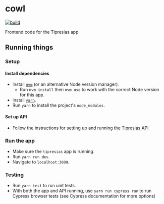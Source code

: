 # cowl

[![build](https://github.com/tipresias/cowl/actions/workflows/build.yml/badge.svg)](https://github.com/tipresias/cowl/actions/workflows/build.yml)

Frontend code for the Tipresias app

## Running things

### Setup

#### Install dependencies

- Install [`nvm`](https://github.com/nvm-sh/nvm) (or an alternative Node version manager).
  - Run `nvm install` then `nvm use` to work with the correct Node version for this app.
- Install [`yarn`](https://classic.yarnpkg.com/en/docs/install).
- Run `yarn` to install the project's `node_modules`.

#### Set up API

- Follow the instructions for setting up and running the [Tipresias API](https://github.com/tipresias/tipresias)

### Run the app

- Make sure the `tipresias` app is running.
- Run `yarn run dev`.
- Navigate to `localhost:3000`.

### Testing

- Run `yarn test` to run unit tests.
- With both the app and API running, use `yarn run cypress run` to run Cypress browser tests (see Cypress documentation for more options)
